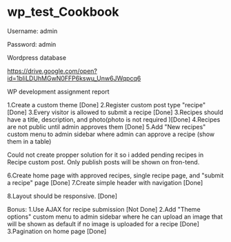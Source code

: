 # wp_test_Cookbook

Username: admin 

Password: admin

Wordpress database 

https://drive.google.com/open?id=1bIiLDUhMGwN0FFP6kswu_Unw6JWqpcq6


WP development assignment report 

1.Create a custom theme [Done]
2.Register custom post type "recipe" [Done]
3.Every visitor is allowed to submit a recipe [Done]
3.Recipes should have a title, description, and photo(photo is not required )[Done]
4.Recipes are not public until admin approves them [Done]
5.Add "New recipes" custom menu to admin sidebar where admin can approve a recipe (show them in a table) 

 Could not create propper solution for it so i added pending recipes in Recipe custom post. Only publish posts will be shown on fron-tend.
        
6.Create home page with approved recipes, single recipe page, and "submit a recipe" page [Done]
7.Create simple header with navigation [Done]

8.Layout should be responsive.  [Done]

Bonus:
1.Use AJAX for recipe submission [Not Done]
2.Add "Theme options" custom menu to admin sidebar where he can upload an image that will be shown as default if no image is uploaded for a recipe [Done]
3.Pagination on home page [Done]
